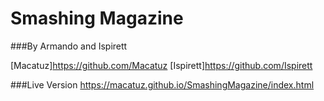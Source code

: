 # Smashing Magazine

###By Armando and Ispirett

[Macatuz]https://github.com/Macatuz
[Ispirett]https://github.com/Ispirett

###Live Version
https://macatuz.github.io/SmashingMagazine/index.html
